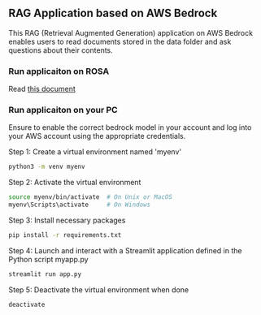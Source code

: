 ## RAG Application based on AWS Bedrock
This RAG (Retrieval Augmented Generation) application on AWS Bedrock enables users 
to read documents stored in the data folder and ask questions about their contents.

### Run applicaiton on ROSA
Read [this document](https://docs.google.com/document/d/e/2PACX-1vRvapmj59FBVtJFBvHEZtWXY9WlcZxJyvGwLgTykKNNdlJROWRgEvVgFOM_8aBlI3RDn3Fo8GTQFI0d/pub#h.bduu9qqz3u9n)

### Run applicaiton on your PC
Ensure to enable the correct bedrock model in your account and log into your AWS account using the appropriate credentials.

Step 1: Create a virtual environment named 'myenv'
```bash
python3 -m venv myenv
```
Step 2: Activate the virtual environment
```bash
source myenv/bin/activate  # On Unix or MacOS
myenv\Scripts\activate     # On Windows
```
Step 3: Install necessary packages
```bash
pip install -r requirements.txt
```
Step 4: Launch and interact with a Streamlit application defined in the Python script myapp.py
```bash
streamlit run app.py  
```
Step 5: Deactivate the virtual environment when done
```bash
deactivate
```
